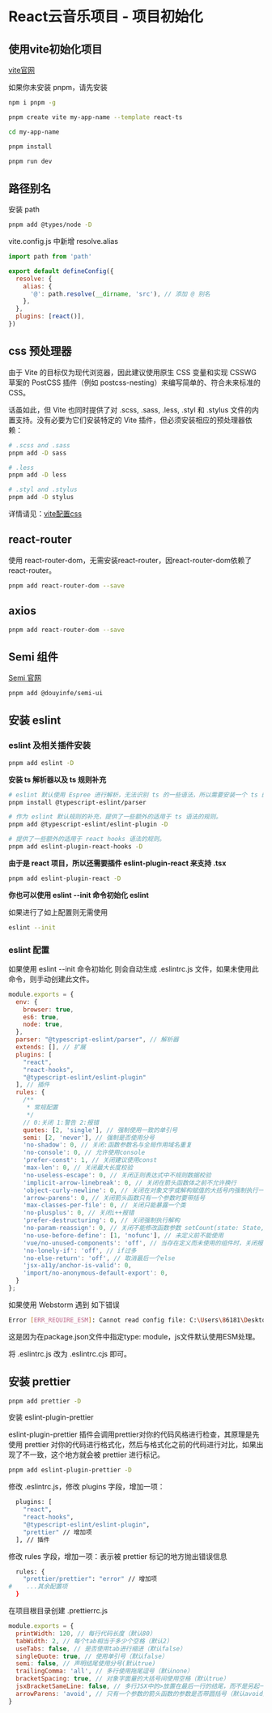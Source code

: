 # React云音乐项目 - 项目初始化

## 使用vite初始化项目

[vite官网](https://cn.vitejs.dev/)

如果你未安装 pnpm，请先安装

```sh
npm i pnpm -g
```

```sh
pnpm create vite my-app-name --template react-ts

cd my-app-name

pnpm install

pnpm run dev
```

## 路径别名

安装 path

```sh
pnpm add @types/node -D 
```

vite.config.js 中新增 resolve.alias

```javascript
import path from 'path'

export default defineConfig({
  resolve: {
    alias: {
      '@': path.resolve(__dirname, 'src'), // 添加 @ 别名
    },
  },
  plugins: [react()],
})
```

## css 预处理器

由于 Vite 的目标仅为现代浏览器，因此建议使用原生 CSS 变量和实现 CSSWG 草案的 PostCSS 插件（例如 postcss-nesting）来编写简单的、符合未来标准的 CSS。

话虽如此，但 Vite 也同时提供了对 .scss, .sass, .less, .styl 和 .stylus 文件的内置支持。没有必要为它们安装特定的 Vite 插件，但必须安装相应的预处理器依赖：

```sh
# .scss and .sass
pnpm add -D sass

# .less
pnpm add -D less

# .styl and .stylus
pnpm add -D stylus
```

详情请见：[vite配置css](https://cn.vitejs.dev/guide/features.html#css)


## react-router

使用 react-router-dom，无需安装react-router，因react-router-dom依赖了react-router。

```sh
pnpm add react-router-dom --save
```

## axios

```sh
pnpm add react-router-dom --save
```

## Semi 组件

[Semi 官网](https://semi.design/zh-CN/)

```sh
pnpm add @douyinfe/semi-ui
```

## 安装 eslint 

### eslint 及相关插件安装

```sh
pnpm add eslint -D
```

**安装 ts 解析器以及 ts 规则补充**

```sh
# eslint 默认使用 Espree 进行解析，无法识别 ts 的一些语法，所以需要安装一个 ts 的解析器 @typescript-eslint/parser，用它来代替默认的解析器
pnpm install @typescript-eslint/parser

# 作为 eslint 默认规则的补充，提供了一些额外的适用于 ts 语法的规则。
pnpm add @typescript-eslint/eslint-plugin -D

# 提供了一些额外的适用于 react hooks 语法的规则。
pnpm add eslint-plugin-react-hooks -D
```

**由于是 react 项目，所以还需要插件 eslint-plugin-react 来支持 .tsx**

```sh
pnpm add eslint-plugin-react -D
```

**你也可以使用 eslint --init 命令初始化 eslint**

如果进行了如上配置则无需使用

```sh
eslint --init
```

### eslint 配置

如果使用 eslint --init 命令初始化 则会自动生成 .eslintrc.js 文件，如果未使用此命令，则手动创建此文件。

```javascript
module.exports = {
  env: {
    browser: true,
    es6: true,
    node: true,
  },
  parser: "@typescript-eslint/parser", // 解析器
  extends: [], // 扩展
  plugins: [
    "react",
    "react-hooks",
    "@typescript-eslint/eslint-plugin"
  ], // 插件
  rules: {
    /**
     * 常规配置
     */
    // 0:关闭 1:警告 2:报错
    quotes: [2, 'single'], // 强制使用一致的单引号
    semi: [2, 'never'], // 强制是否使用分号
    'no-shadow': 0, // 关闭:函数参数名与全局作用域名重复
    'no-console': 0, // 允许使用console
    'prefer-const': 1, // 关闭建议使用const
    'max-len': 0, // 关闭最大长度校验
    'no-useless-escape': 0, // 关闭正则表达式中不规则数据校验
    'implicit-arrow-linebreak': 0, // 关闭在箭头函数体之前不允许换行
    'object-curly-newline': 0, // 关闭在对象文字或解构赋值的大括号内强制执行一致的换行符
    'arrow-parens': 0, // 关闭箭头函数只有一个参数时要带括号
    'max-classes-per-file': 0, // 关闭只能暴露一个类
    'no-plusplus': 0, // 关闭i++报错
    'prefer-destructuring': 0, // 关闭强制执行解构
    'no-param-reassign': 0, // 关闭不能修改函数参数 setCount(state: State, count: number) state.count = count
    'no-use-before-define': [1, 'nofunc'], // 未定义前不能使用
    'vue/no-unused-components': 'off', // 当存在定义而未使用的组件时，关闭报错
    'no-lonely-if': 'off', // if过多
    'no-else-return': 'off', // 取消最后一个else
    'jsx-a11y/anchor-is-valid': 0,
    'import/no-anonymous-default-export': 0,
  }
};

```

如果使用 Webstorm 遇到 如下错误

```sh
Error [ERR_REQUIRE_ESM]: Cannot read config file: C:\Users\86181\Desktop\React\my-app-name\.eslintrc.js
```

这是因为在package.json文件中指定type: module，js文件默认使用ESM处理。

将 .eslintrc.js 改为 .eslintrc.cjs 即可。

## 安装 prettier

```sh
pnpm add prettier -D
```

安装 eslint-plugin-prettier

eslint-plugin-prettier 插件会调用prettier对你的代码风格进行检查，其原理是先使用 prettier 对你的代码进行格式化，然后与格式化之前的代码进行对比，如果出现了不一致，这个地方就会被 prettier 进行标记。

```sh
pnpm add eslint-plugin-prettier -D
```

修改 .eslintrc.js，修改 plugins 字段，增加一项：

```sh
  plugins: [
    "react",
    "react-hooks",
    "@typescript-eslint/eslint-plugin",
    "prettier" // 增加项
  ], // 插件
```

修改 rules 字段，增加一项：表示被 prettier 标记的地方抛出错误信息

```sh
  rules: {
    "prettier/prettier": "error" // 增加项
#    ...其余配置项
  }
```

在项目根目录创建 .prettierrc.js

```javascript
module.exports = {
  printWidth: 120, // 每行代码长度（默认80）
  tabWidth: 2, // 每个tab相当于多少个空格（默认2）
  useTabs: false, // 是否使用tab进行缩进（默认false）
  singleQuote: true, // 使用单引号（默认false）
  semi: false, // 声明结尾使用分号(默认true)
  trailingComma: 'all', // 多行使用拖尾逗号（默认none）
  bracketSpacing: true, // 对象字面量的大括号间使用空格（默认true）
  jsxBracketSameLine: false, // 多行JSX中的>放置在最后一行的结尾，而不是另起一行（默认false）
  arrowParens: 'avoid', // 只有一个参数的箭头函数的参数是否带圆括号（默认avoid）
}
```


